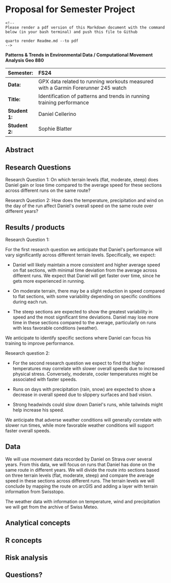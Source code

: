 # Proposal for Semester Project

```{=html}
<!-- 
Please render a pdf version of this Markdown document with the command below (in your bash terminal) and push this file to Github

quarto render Readme.md --to pdf
-->
```
**Patterns & Trends in Environmental Data / Computational Movement Analysis Geo 880**

| Semester:      | FS24                                                                             |
|:---------------|:----------------------------------------                                         |
| **Data:**      | GPX data related to running workouts measured with a Garmin Forerunner 245 watch |   
| **Title:**      | Identification of patterns and trends in running training performance           |
| **Student 1:** | Daniel Cellerino                                                                 | 
| **Student 2:** | Sophie Blatter                                                                   |

## Abstract

<!-- (50-60 words) -->

## Research Questions

<!-- (50-60 words) -->

Research Question 1: On which terrain levels (flat, moderate, steep) does Daniel gain or lose time compared to the average speed for these sections across different runs on the same route?

Research Question 2: How does the temperature, precipitation and wind on the day of the run affect Daniel's overall speed on the same route over different years?

## Results / products

<!-- What do you expect, anticipate? -->

Research Question 1:

For the first research question we anticipate that Daniel's performance will vary significantly across different terrain levels. Specifically, we expect:

-   Daniel will likely maintain a more consistent and higher average speed on flat sections, with minimal time deviation from the average across different runs. We expect that Daniel will get faster over time, since he gets more experienced in running.

-   On moderate terrain, there may be a slight reduction in speed compared to flat sections, with some variability depending on specific conditions during each run.

-   The steep sections are expected to show the greatest variability in speed and the most significant time deviations. Daniel may lose more time in these sections compared to the average, particularly on runs with less favorable conditions (weather).

We anticipate to identify specific sections where Daniel can focus his training to improve performance.

Research question 2:

-   For the second research question we expect to find that higher temperatures may correlate with slower overall speeds due to increased physical stress. Conversely, moderate, cooler temperatures might be associated with faster speeds.

-   Runs on days with precipitation (rain, snow) are expected to show a decrease in overall speed due to slippery surfaces and bad vision.

-   Strong headwinds could slow down Daniel's runs, while tailwinds might help increase his speed.

We anticipate that adverse weather conditions will generally correlate with slower run times, while more favorable weather conditions will support faster overall speeds.

## Data

<!-- What data will you use? Will you require additional context data? Where do you get this data from? Do you already have all the data? -->

We will use movement data recorded by Daniel on Strava over several years. From this data, we will focus on runs that Daniel has done on the same route in different years. We will divide the route into sections based on three terrain levels (flat, moderate, steep) and compare the average speed in these sections across different runs. The terrain levels we will conclude by mapping the route on arcGIS and adding a layer with terrain information from Swisstopo.

The weather data with information on temperature, wind and precipitation we will get from the archive of Swiss Meteo.

## Analytical concepts

<!-- Which analytical concepts will you use? What conceptual movement spaces and respective modelling approaches of trajectories will you be using? What additional spatial analysis methods will you be using? -->

## R concepts

<!-- Which R concepts, functions, packages will you mainly use. What additional spatial analysis methods will you be using? -->

## Risk analysis

<!-- What could be the biggest challenges/problems you might face? What is your plan B? -->

## Questions?

<!-- Which questions would you like to discuss at the coaching session? -->

